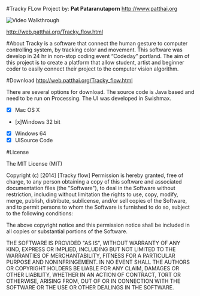 #Tracky FLow Project
by: **Pat Pataranutaporn**
http://www.patthai.org


<img src='http://web.patthai.org/images/FUI/Tracky_flow.gif' title='Video Walkthrough' width='' alt='Video Walkthrough' />



http://web.patthai.org/Tracky_flow.html


#About
Tracky is a software that connect the human gesture to computer controlling system, by tracking color and movement. This software was develop in 24 hr in non-stop coding event “Codeday” portland. The aim of this project is to create a platform that allow student, artist and beginner coder to easily connect their project to the computer vision algorithm.

#Download
http://web.patthai.org/Tracky_flow.html

There are several options for download. The source code is Java based and need to be run on Processing. The UI was developed in Swishmax.

- [x] Mac OS X
- [x]Windows 32 bit
- [x] Windows 64
- [x] UISource Code

#License

The MIT License (MIT)

Copyright (c) [2014] [Tracky flow]
Permission is hereby granted, free of charge, to any person obtaining a copy
of this software and associated documentation files (the "Software"), to deal
in the Software without restriction, including without limitation the rights
to use, copy, modify, merge, publish, distribute, sublicense, and/or sell
copies of the Software, and to permit persons to whom the Software is
furnished to do so, subject to the following conditions:

The above copyright notice and this permission notice shall be included in all
copies or substantial portions of the Software.

THE SOFTWARE IS PROVIDED "AS IS", WITHOUT WARRANTY OF ANY KIND, EXPRESS OR
IMPLIED, INCLUDING BUT NOT LIMITED TO THE WARRANTIES OF MERCHANTABILITY,
FITNESS FOR A PARTICULAR PURPOSE AND NONINFRINGEMENT. IN NO EVENT SHALL THE
AUTHORS OR COPYRIGHT HOLDERS BE LIABLE FOR ANY CLAIM, DAMAGES OR OTHER
LIABILITY, WHETHER IN AN ACTION OF CONTRACT, TORT OR OTHERWISE, ARISING FROM,
OUT OF OR IN CONNECTION WITH THE SOFTWARE OR THE USE OR OTHER DEALINGS IN THE
SOFTWARE.
